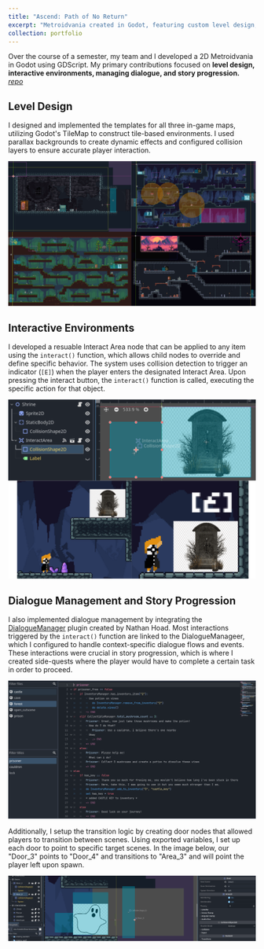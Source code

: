 ```yaml
---
title: "Ascend: Path of No Return"
excerpt: "Metroidvania created in Godot, featuring custom level design, interactive dialogue, and dynamic story progression. Team project written in GDScript. [*repo*](https://github.com/acortez1003/Ascend-Path-of-No-Return)<br/><img src='/images/ascend.PNG'><br />"
collection: portfolio
---
```


Over the course of a semester, my team and I developed a 2D Metroidvania in Godot using GDScript. My primary contributions focused on **level design, interactive environments, managing dialogue, and story progression.** [*repo*](https://github.com/acortez1003/Ascend-Path-of-No-Return)

## Level Design

I designed and implemented the templates for all three in-game maps, utilizing Godot's TileMap to construct tile-based environments. I used parallax backgrounds to create dynamic effects and configured collision layers to ensure accurate player interaction.

![Level design](/images/level_design.png)

## Interactive Environments

I developed a resuable Interact Area node that can be applied to any item using the `interact()` function, which allows child nodes to override and define specific behavior. The system uses collision detection to trigger an indicator (`[E]`) when the player enters the designated Interact Area. Upon pressing the interact button, the `interact()` function is called, executing the specific action for that object.

![Interact area](/images/interact_area.png)

## Dialogue Management and Story Progression

I also implemented dialogue management by integrating the [DialogueManager](https://github.com/nathanhoad/godot_dialogue_manager) plugin created by Nathan Hoad. Most interactions triggered by the `interact()` function are linked to the DialogueManageer, which I configured to handle context-specific dialogue flows and events. These interactions were crucial in story progression, which is where I created side-quests where the player would have to complete a certain task in order to proceed.

![Dialogue manager](/images/dialogue_manager.PNG)

Additionally, I setup the transition logic by creating door nodes that allowed players to transition between scenes. Using exported variables, I set up each door to point to specific target scenes. In the image below, our "Door_3" points to "Door_4" and transitions to "Area_3" and will point the player left upon spawn.

![Door](/images/door.PNG)
